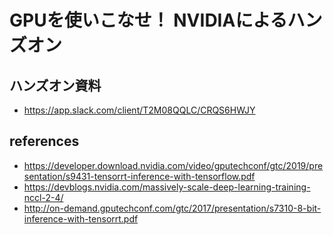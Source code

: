 # GPUを使いこなせ！ NVIDIAによるハンズオン

## ハンズオン資料
- https://app.slack.com/client/T2M08QQLC/CRQS6HWJY

## references
- https://developer.download.nvidia.com/video/gputechconf/gtc/2019/presentation/s9431-tensorrt-inference-with-tensorflow.pdf
- https://devblogs.nvidia.com/massively-scale-deep-learning-training-nccl-2-4/
- http://on-demand.gputechconf.com/gtc/2017/presentation/s7310-8-bit-inference-with-tensorrt.pdf